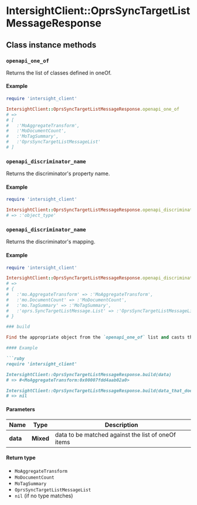 # IntersightClient::OprsSyncTargetListMessageResponse

## Class instance methods

### `openapi_one_of`

Returns the list of classes defined in oneOf.

#### Example

```ruby
require 'intersight_client'

IntersightClient::OprsSyncTargetListMessageResponse.openapi_one_of
# =>
# [
#   :'MoAggregateTransform',
#   :'MoDocumentCount',
#   :'MoTagSummary',
#   :'OprsSyncTargetListMessageList'
# ]
```

### `openapi_discriminator_name`

Returns the discriminator's property name.

#### Example

```ruby
require 'intersight_client'

IntersightClient::OprsSyncTargetListMessageResponse.openapi_discriminator_name
# => :'object_type'
```

### `openapi_discriminator_name`

Returns the discriminator's mapping.

#### Example

```ruby
require 'intersight_client'

IntersightClient::OprsSyncTargetListMessageResponse.openapi_discriminator_mapping
# =>
# {
#   :'mo.AggregateTransform' => :'MoAggregateTransform',
#   :'mo.DocumentCount' => :'MoDocumentCount',
#   :'mo.TagSummary' => :'MoTagSummary',
#   :'oprs.SyncTargetListMessage.List' => :'OprsSyncTargetListMessageList'
# }

### build

Find the appropriate object from the `openapi_one_of` list and casts the data into it.

#### Example

```ruby
require 'intersight_client'

IntersightClient::OprsSyncTargetListMessageResponse.build(data)
# => #<MoAggregateTransform:0x00007fdd4aab02a0>

IntersightClient::OprsSyncTargetListMessageResponse.build(data_that_doesnt_match)
# => nil
```

#### Parameters

| Name | Type | Description |
| ---- | ---- | ----------- |
| **data** | **Mixed** | data to be matched against the list of oneOf items |

#### Return type

- `MoAggregateTransform`
- `MoDocumentCount`
- `MoTagSummary`
- `OprsSyncTargetListMessageList`
- `nil` (if no type matches)

